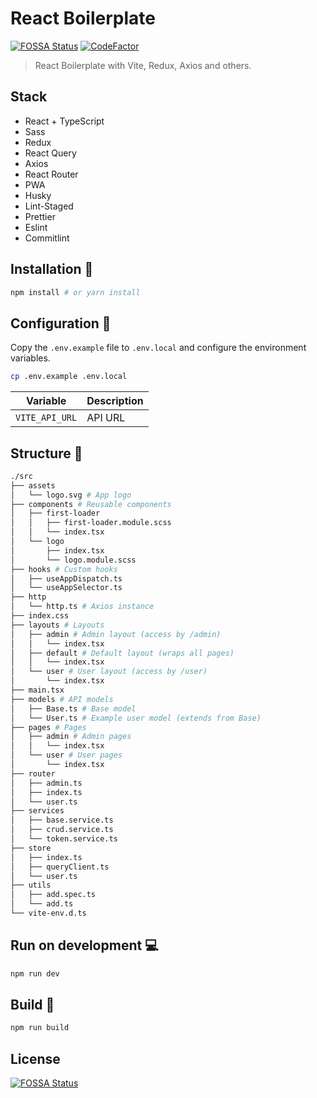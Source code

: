 # React Boilerplate

[![FOSSA Status](https://app.fossa.com/api/projects/git%2Bgithub.com%2Fthangved%2Freact-boilerplate.svg?type=shield)](https://app.fossa.com/projects/git%2Bgithub.com%2Fthangved%2Freact-boilerplate?ref=badge_shield)
[![CodeFactor](https://www.codefactor.io/repository/github/thangved/react-boilerplate/badge)](https://www.codefactor.io/repository/github/thangved/react-boilerplate)

> React Boilerplate with Vite, Redux, Axios and others.

## Stack

- React + TypeScript
- Sass
- Redux
- React Query
- Axios
- React Router
- PWA
- Husky
- Lint-Staged
- Prettier
- Eslint
- Commitlint

## Installation 🚀

```bash
npm install # or yarn install
```

## Configuration 📝

Copy the `.env.example` file to `.env.local` and configure the environment variables.

```bash
cp .env.example .env.local
```

| Variable       | Description |
| -------------- | ----------- |
| `VITE_API_URL` | API URL     |

## Structure 📁

```bash
./src
├── assets
│   └── logo.svg # App logo
├── components # Reusable components
│   ├── first-loader
│   │   ├── first-loader.module.scss
│   │   └── index.tsx
│   └── logo
│       ├── index.tsx
│       └── logo.module.scss
├── hooks # Custom hooks
│   ├── useAppDispatch.ts
│   └── useAppSelector.ts
├── http
│   └── http.ts # Axios instance
├── index.css
├── layouts # Layouts
│   ├── admin # Admin layout (access by /admin)
│   │   └── index.tsx
│   ├── default # Default layout (wraps all pages)
│   │   └── index.tsx
│   └── user # User layout (access by /user)
│       └── index.tsx
├── main.tsx
├── models # API models
│   ├── Base.ts # Base model
│   └── User.ts # Example user model (extends from Base)
├── pages # Pages
│   ├── admin # Admin pages
│   │   └── index.tsx
│   └── user # User pages
│       └── index.tsx
├── router
│   ├── admin.ts
│   ├── index.ts
│   └── user.ts
├── services
│   ├── base.service.ts
│   ├── crud.service.ts
│   └── token.service.ts
├── store
│   ├── index.ts
│   ├── queryClient.ts
│   └── user.ts
├── utils
│   ├── add.spec.ts
│   └── add.ts
└── vite-env.d.ts
```

## Run on development 💻

```bash
npm run dev
```

## Build 🔨

```bash
npm run build
```

## License

[![FOSSA Status](https://app.fossa.com/api/projects/git%2Bgithub.com%2Fthangved%2Freact-boilerplate.svg?type=large)](https://app.fossa.com/projects/git%2Bgithub.com%2Fthangved%2Freact-boilerplate?ref=badge_large)
